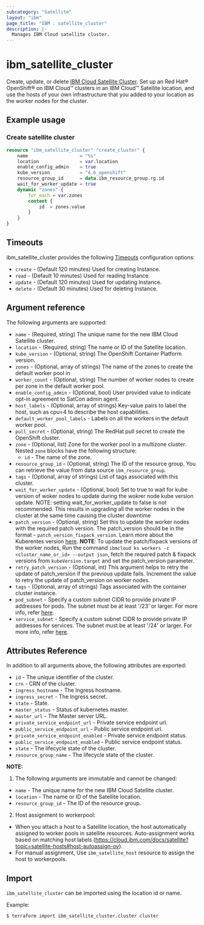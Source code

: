 ```yaml
---
subcategory: "Satellite"
layout: "ibm"
page_title: "IBM : satellite_cluster"
description: |-
  Manages IBM Cloud satellite cluster.
---
```


# ibm_satellite_cluster

Create, update, or delete [IBM Cloud Satellite Cluster](https://cloud.ibm.com/docs/openshift?topic=openshift-satellite-clusters). Set up an Red Hat® OpenShift® on IBM Cloud™ clusters in an IBM Cloud™ Satellite location, and use the hosts of your own infrastructure that you added to your location as the worker nodes for the cluster.


## Example usage

###  Create satellite cluster

```terraform
resource "ibm_satellite_cluster" "create_cluster" {
	name                   = "%s"  
	location               = var.location
	enable_config_admin    = true
	kube_version           = "4.6_openshift"
	resource_group_id      = data.ibm_resource_group.rg.id
	wait_for_worker_update = true
	dynamic "zones" {
		for_each = var.zones
		content {
			id	= zones.value
		}
	}
}

```

## Timeouts

ibm_satellite_cluster provides the following [Timeouts](https://www.terraform.io/docs/language/resources/syntax.html) configuration options:

* `create` - (Default 120 minutes) Used for creating Instance.
* `read`   - (Default 10 minutes) Used for reading Instance.
* `update` - (Default 120 minutes) Used for updating Instance.
* `delete` - (Default 30 minutes) Used for deleting Instance.

## Argument reference

The following arguments are supported:

* `name` - (Required, string) The unique name for the new IBM Cloud Satellite cluster.
* `location` - (Required, string) The name or ID of the Satellite location.
* `kube_version` - (Optional, string) The OpenShift Container Platform version.
* `zones` - (Optional, array of strings)  The name of the zones to create the default worker pool in
* `worker_count` - (Optional, string) The number of worker nodes to create per zone in the default worker pool.
* `enable_config_admin` - (Optional, bool) User provided value to indicate opt-in agreement to SatCon admin agent.
* `host_labels` - (Optional, array of strings) Key-value pairs to label the host, such as cpu=4 to describe the host capabilities.
* `default_worker_pool_labels` - Labels on all the workers in the default worker pool.
* `pull_secret` - (Optional, string) The RedHat pull secret to create the OpenShift cluster.
* `zone` - (Optional, list) Zone for the worker pool in a multizone cluster. Nested `zone` blocks have the following structure:
    * `id` - The name of the zone.
* `resource_group_id` - (Optional, string) The ID of the resource group.  You can retrieve the value from data source `ibm_resource_group`.
* `tags` - (Optional, array of strings) List of tags associated with this cluster.
*  `wait_for_worker_update` - (Optional, bool) Set to true to wait for kube version of woker nodes to update during the wokrer node kube version update. NOTE: setting wait_for_worker_update to false is not recommended. This results in upgrading all the worker nodes in the cluster at the same time causing the cluster downtime
* `patch_version` - (Optional, string) Set this to update the worker nodes with the required patch version. 
   The patch_version should be in the format - `patch_version_fixpack_version`. Learn more about the Kuberentes version [here](https://cloud.ibm.com/docs/containers?topic=containers-cs_versions).
    **NOTE**: To update the patch/fixpack versions of the worker nodes, Run the command `ibmcloud ks workers -c <cluster_name_or_id> --output json`, fetch the required patch & fixpack versions from `kubeVersion.target` and set the patch_version parameter.
* `retry_patch_version` - (Optional, int) This argument helps to retry the update of patch_version if the previous update fails. Increment the value to retry the update of patch_version on worker nodes.
* `tags` - (Optional, array of strings) Tags associated with the container cluster instance.
* `pod_subnet` - Specify a custom subnet CIDR to provide private IP addresses for pods. The subnet must be at least '/23' or larger. For more info, refer [here](https://cloud.ibm.com/docs/containers?topic=containers-cli-plugin-kubernetes-service-cli#pod-subnet).
* `service_subnet` -  Specify a custom subnet CIDR to provide private IP addresses for services. The subnet must be at least '/24' or larger. For more info, refer [here](https://cloud.ibm.com/docs/containers?topic=containers-cli-plugin-kubernetes-service-cli#service-subnet).


## Attributes Reference

In addition to all arguments above, the following attributes are exported:

* `id` - The unique identifier of the cluster.
* `crn` - CRN of the cluster.
* `ingress_hostname` - The Ingress hostname.
* `ingress_secret` - The Ingress secret.
* `state` - State.
* `master_status` - Status of kubernetes master.
* `master_url` - The Master server URL.
* `private_service_endpoint_url` - Private service endpoint url.
* `public_service_endpoint_url` - Public service endpoint url.
* `private_service_endpoint_enabled` - Private service endpoint status.
* `public_service_endpoint_enabled` - Public service endpoint status.
* `state` - The lifecycle state of the cluster.
* `resource_group_name` - The lifecycle state of the cluster.

**NOTE:**

1. The following arguments are immutable and cannot be changed:

* `name` -  The unique name for the new IBM Cloud Satellite cluster.
* `location` -  The name or ID of the Satellite location.
* `resource_group_id` -  The ID of the resource group.

2. Host assignment to workerpool:

*  When you attach a host to a Satellite location, the host automatically assigned to worker pools in satellite resources.
   Auto-assignment works based on matching host labels (https://cloud.ibm.com/docs/satellite?topic=satellite-hosts#host-autoassign-ov).
*  For manual assignment, Use `ibm_satellite_host` resource to assign the host to workerpools.


## Import

`ibm_satellite_cluster` can be imported using the location id or name.

Example:

```
$ terraform import ibm_satellite_cluster.cluster cluster

```
